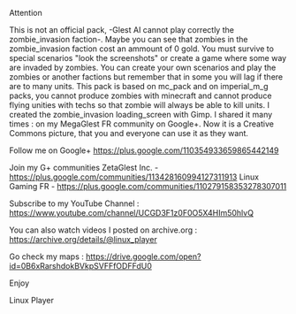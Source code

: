Attention

This is not an official pack, -Glest AI cannot play correctly the zombie_invasion faction-. Maybe you can see that zombies in the zombie_invasion faction cost an ammount of 0 gold. You must survive to special scenarios "look the screenshots" or create a game where some way are invaded by zombies.
You can create your own scenarios and play the zombies or another factions but remember that in some you will lag if there are to many units.
This pack is based on mc_pack and on imperial_m_g packs, you cannot produce zombies with minecraft and cannot produce flying unities with techs so that zombie will always be able to kill units.
I created the zombie_invasion loading_screen with Gimp. I shared it many times : on my MegaGlest FR community on Google+. Now it is a Creative Commons picture, that you and everyone can use it as they want.

Follow me on Google+
https://plus.google.com/110354933659865442149

Join my G+ communities
ZetaGlest Inc. - https://plus.google.com/communities/113428160994127311913
Linux Gaming FR - https://plus.google.com/communities/110279158353278307011

Subscribe to my YouTube Channel :
https://www.youtube.com/channel/UCGD3F1z0F0O5X4HIm50hlvQ

You can also watch videos I posted on archive.org :
https://archive.org/details/@linux_player


Go check my maps :
https://drive.google.com/open?id=0B6xRarshdokBVkpSVFFfODFFdU0

Enjoy

Linux Player
